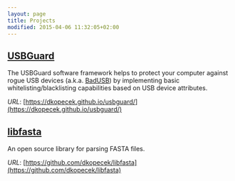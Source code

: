 ```yaml
---
layout: page
title: Projects
modified: 2015-04-06 11:32:05+02:00
---
```


## [USBGuard](https://dkopecek.github.ui/dkopecek/usbguard)

The USBGuard software framework helps to protect your computer against rogue USB devices (a.k.a. [BadUSB](https://srlabs.de/badusb)) by implementing basic whitelisting/blacklisting capabilities based on USB device attributes.

*URL*: [https://dkopecek.github.io/usbguard/](https://dkopecek.github.io/usbguard/)

## [libfasta](https://github.com/dkopecek/libfasta)

An open source library for parsing FASTA files.

*URL*: [https://github.com/dkopecek/libfasta](https://github.com/dkopecek/libfasta)
